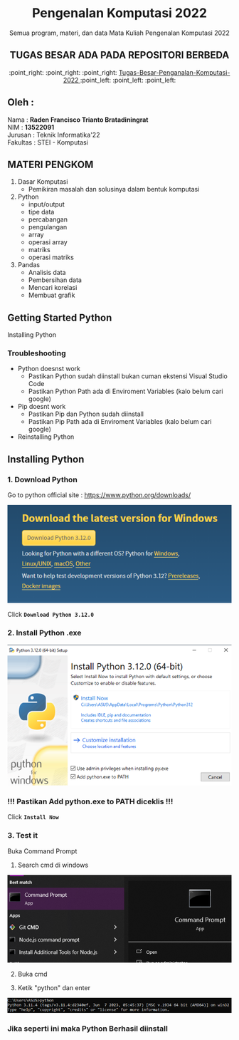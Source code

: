 <div align="center">
<h1>Pengenalan Komputasi 2022</h1>
Semua program, materi, dan data Mata Kuliah Pengenalan Komputasi 2022

<h2>TUGAS BESAR ADA PADA REPOSITORI BERBEDA</h2>
:point_right: :point_right: :point_right: <a href="https://github.com/NoHaitch/Tugas-Besar-Penganalan-Komputasi-2022"> Tugas-Besar-Penganalan-Komputasi-2022 </a> :point_left: :point_left: :point_left:
</div>

## Oleh : 
Nama : **Raden Francisco Trianto Bratadiningrat**  
NIM : **13522091**   
Jurusan : Teknik Informatika'22  
Fakultas : STEI - Komputasi  

## MATERI PENGKOM
1. Dasar Komputasi
   - Pemikiran masalah dan solusinya dalam bentuk komputasi
2. Python
   - input/output
   - tipe data
   - percabangan
   - pengulangan
   - array
   - operasi array
   - matriks
   - operasi matriks
3. Pandas
   - Analisis data
   - Pembersihan data
   - Mencari korelasi
   - Membuat grafik


## Getting Started Python

Installing Python

### Troubleshooting
- Python doesnst work 
   - Pastikan Python sudah diinstall bukan cuman ekstensi Visual Studio Code
   - Pastikan Python Path ada di Enviroment Variables (kalo belum cari google)
- Pip doesnt work
   - Pastikan Pip dan Python sudah diinstall
   - Pastikan Pip Path ada di Enviroment Variables (kalo belum cari google)
- Reinstalling Python

## Installing Python
### 1. Download Python
Go to python official site : https://www.python.org/downloads/

![python.org/download](image.png)

Click **```Download Python 3.12.0```**

### 2. Install Python .exe


![Alt text](image-1.png)
### !!! Pastikan Add python.exe to PATH diceklis !!!
Click **```Install Now```**

### 3. Test it

Buka Command Prompt  
1. Search cmd di windows   

![Alt text](image-2.png)  

2. Buka cmd  

3. Ketik "python" dan enter  

![Alt text](image-3.png)

### Jika seperti ini maka Python Berhasil diinstall